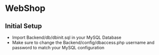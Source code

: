 # WebShop

## Initial Setup

- Import Backend/db/dbinit.sql in your MySQL Database
- Make sure to change the Backend/config/dbaccess.php username and password to match your MySQL configuration